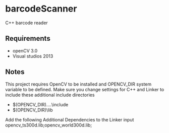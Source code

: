 # barcodeScanner
C++ barcode reader

## Requirements
- openCV 3.0
- Visual studios 2013

## Notes
This project requires OpenCV to be installed and OPENCV_DIR system variable to
be defined. Make sure you change settings for C++ and Linker to include these
additional  include directories

- $(OPENCV_DIR)\..\..\include
- $(OPENCV_DIR)\lib

Add the following Additional Dependencies to the Linker input
opencv_ts300d.lib;opencv_world300d.lib;
